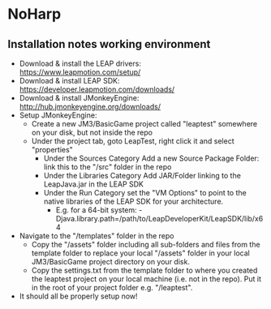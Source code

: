 NoHarp
======

Installation notes working environment
--------------------------------------
* Download & install the LEAP drivers: https://www.leapmotion.com/setup/
* Download & install LEAP SDK: https://developer.leapmotion.com/downloads/
* Download & install JMonkeyEngine: http://hub.jmonkeyengine.org/downloads/
* Setup JMonkeyEngine:
	* Create a new JM3/BasicGame project called "leaptest" somewhere on your disk, but not inside the repo
	* Under the project tab, goto LeapTest, right click it and select "properties"
		* Under the Sources Category Add a new Source Package Folder: link this to the "/src" folder in the repo
		* Under the Libraries Category Add JAR/Folder linking to the LeapJava.jar in the LEAP SDK
		* Under the Run Category set the "VM Options" to point to the native libraries of the LEAP SDK for your architecture. 
			* E.g. for a 64-bit system: -Djava.library.path=/path/to/LeapDeveloperKit/LeapSDK/lib/x64
* Navigate to the "/templates" folder in the repo			
	* Copy the "/assets" folder including all sub-folders and files from the template folder to replace your local "/assets" folder in your local JM3/BasicGame project directory on your disk.
	* Copy the settings.txt from the template folder to where you created the leaptest project on your local machine (i.e. not in the repo). Put it in the root of your project folder e.g. "/leaptest".
* It should all be properly setup now!